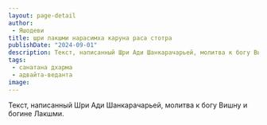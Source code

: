 ```yaml
---
layout: page-detail
author:
 - Яшодеви
title: шри лакшми нарасимха каруна раса стотра
publishDate: "2024-09-01"
description: Текст, написанный Шри Ади Шанкарачарьей, молитва к богу Вишну и богине Лакшми.
tags:
 - санатана дхарма
 - адвайта-веданта
image: 
---
```


Текст, написанный Шри Ади Шанкарачарьей, молитва к богу Вишну и богине Лакшми.

